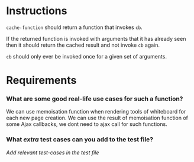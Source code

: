 # Instructions

`cache-function` should return a function that invokes `cb`.

If the returned function is invoked with arguments that it has already seen
then it should return the cached result and not invoke `cb` again.

`cb` should only ever be invoked once for a given set of arguments.

# Requirements

### **What are some good real-life use cases for such a function?**
We can use memoisation function when rendering tools of whiteboard for each new page creation.
We can use the result of memoisation function of some Ajax callbacks, we dont need to ajax call for such functions.

### **What *extra* test cases can you add to the test file?**

*Add relevant test-cases in the test file*